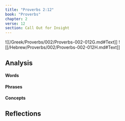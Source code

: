 ```yaml
---
title: "Proverbs 2:12"
book: "Proverbs"
chapter: 2
verse: 12
section: Call Out for Insight
---
```

![[/Greek/Proverbs/002/Proverbs-002-012G.md#Text]]
![[/Hebrew/Proverbs/002/Proverbs-002-012H.md#Text]]

## Analysis

#### Words

#### Phrases

#### Concepts

## Reflections
